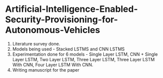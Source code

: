 # Artificial-Intelligence-Enabled-Security-Provisioning-for-Autonomous-Vehicles
1. Literature survey done.
2. Models being used - Stacked LSTMS and CNN LSTMS  
3. Experimentation done for 6 models - Single Layer LSTM, CNN + Single Layer LSTM, Two Layer LSTM, Three Layer LSTM, Three Layer LSTM With CNN, Four Layer LSTM With CNN.
4. Writing manuscript for the paper
